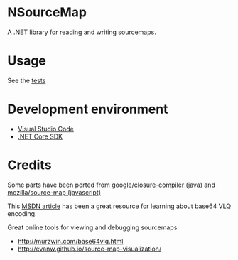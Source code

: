 # NSourceMap

A .NET library for reading and writing sourcemaps.

# Usage

See the [tests](tests/NSourceMap.Tests/SourceMapTest.cs)

# Development environment
- [Visual Studio Code](https://code.visualstudio.com/Download)
- [.NET Core SDK](https://github.com/dotnet/cli#installers-and-binaries)

# Credits

Some parts have been ported from
[google/closure-compiler (java)](https://github.com/google/closure-compiler/tree/master/src/com/google/debugging/sourcemap) 
and [mozilla/source-map (javascript)](https://github.com/mozilla/source-map/tree/master/lib)

This [MSDN article](https://blogs.msdn.microsoft.com/davidni/2016/03/14/source-maps-under-the-hood-vlq-base64-and-yoda/) has been a great resource for learning about base64 VLQ encoding.

Great online tools for viewing and debugging sourcemaps:

- http://murzwin.com/base64vlq.html
- http://evanw.github.io/source-map-visualization/
